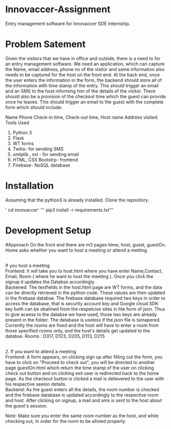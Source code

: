 # Innovaccer-Assignment
Entry management software for Innovaccer SDE internship.

# Problem Satement
Given the visitors that we have in office and outside, there is a need to for an entry management software.
We need an application, which can capture the Name, email address, phone no of the visitor and same information also needs to be captured for the host on the front end. At the back end, once the user enters the information in the form, the backend should store all of the information with time stamp of the entry. This should trigger an email and an SMS to the host informing him of the details of the visitor. There should also be a provision of the checkout time which the guest can provide once he leaves. This should trigger an email to the guest with the complete form which should include:

Name
Phone
Check-in time,
Check-out time,
Host name
Address visited.
Tools Used

1. Python 3
2. Flask
3. WT forms
4. Twilio- for sending SMS
5. smtplib , ssl - for sending email
6. HTML, CSS Bootstrp- frontend
7. Firebase- NoSQL database

# Installation
Assuming that the python3 is already installed. Clone the repository.

' cd innovaccer' ''' pip3 install -r requirements.txt'''

# Development Setup
#Approach On the front end there are m3 pages hime, host, guest, guestOn. Home asks whether you want to host a meeting or attend a metting.

<br/>If you host a meeting
<br/>Frontend: It will take you to host.html where you have enter Name,Contact, Email, Room ( where he want to host the meeting ). Once you click the signup it updates the Databse accordingly.
<br/>Backened: The textfields in the host.html page are WT forms, and the data can be directly retrieved in the python code. These values are then updated in the firebase databse. The firebase database required two keys in order to access the database, that is security account key and Google cloud SDK key both can be obatined from the respetcive sites in hte form of json. Thus to give aceess to the databse we have used, those two keys are already present in the folder. The database is useless if the json file is tamapered. Currently the rooms are fixed and the host will have to enter a room from those specified rooms only, and the host's details get updated to the databse. Rooms : D317, D123, D205, D113, D215

<br/>2. If you want to attend a meeting
<br/>Frontend: A form appears, on clicking sign up after filling out the form, you have to click on "Proceed to check out", you will be directed to another page guestOn.html which return the time stamp of the user on clicking check out button and on clicking exit user is redirected back to the home page. As the checkout button is clicked a mail is delievered to the user with his respective seeion details.
<br/>Backend: As the guest enters all the details, the room number is checked and the firebase database is updated accordingly to the respective room and host. After clicking on signup, a mail and sms is sent to the host about the guest's session.

Note: Make sure you enter the same room number as the host, and while checking out, in order for the room to be alloted properly.
